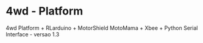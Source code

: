 4wd - Platform
===

4wd Platform + RLarduino + MotorShield MotoMama + Xbee + Python Serial Interface - versao 1.3
